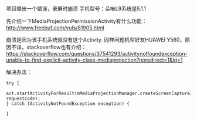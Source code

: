 ﻿项目爆出一个错误，录屏时崩溃 手机型号：朵唯L9系统是5.1.1 

先介绍一下MediaProjectionPermissionActivity有什么功能：
http://www.freebuf.com/vuls/81905.html

崩溃是因为该手机系统就没有这个Activity. 同样问题机型好友HUAWEI Y560，原因不详，stackoverflow也有介绍：
https://stackoverflow.com/questions/37541293/activitynotfoundexception-unable-to-find-explicit-activity-class-mediaprojection?noredirect=1&lq=1

解决办法：

```
try {
	act.startActivityForResult(mMediaProjectionManager.createScreenCaptureIntent(), requestCode);
} catch (ActivityNotFoundException exception) {
    
}
```